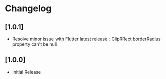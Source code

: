 # Changelog

## [1.0.1]

* Resolve minor issue with Flutter latest release : ClipRRect borderRadius property can't be null.

## [1.0.0]

* Initial Release
